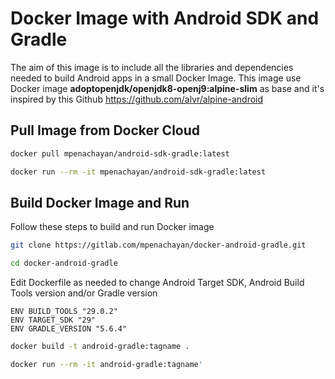# Docker Image with Android SDK and Gradle

The aim of this image is to include all the libraries and dependencies needed to build Android apps in a small Docker Image. This image use Docker image **adoptopenjdk/openjdk8-openj9:alpine-slim** as base and it's inspired by this Github https://github.com/alvr/alpine-android

## Pull Image from Docker Cloud

```bash
docker pull mpenachayan/android-sdk-gradle:latest
```

```bash
docker run --rm -it mpenachayan/android-sdk-gradle:latest
```

## Build Docker Image and Run

Follow these steps to build and run Docker image

```bash
git clone https://gitlab.com/mpenachayan/docker-android-gradle.git
```

```bash
cd docker-android-gradle
```

Edit Dockerfile as needed to change Android Target SDK, Android Build Tools version and/or Gradle version

```docker
ENV BUILD_TOOLS "29.0.2"
ENV TARGET_SDK "29"
ENV GRADLE_VERSION "5.6.4"
```

```bash
docker build -t android-gradle:tagname .
```

```bash
docker run --rm -it android-gradle:tagname'
```


